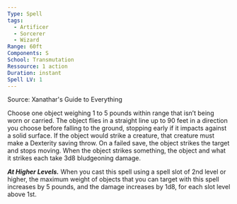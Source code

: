 ```yaml
---
Type: Spell
tags:
  - Artificer
  - Sorcerer
  - Wizard
Range: 60ft
Components: S
School: Transmutation
Ressource: 1 action
Duration: instant
Spell LV: 1
---
```

Source: Xanathar's Guide to Everything

Choose one object weighing 1 to 5 pounds within range that isn’t being worn or carried. The object flies in a straight line up to 90 feet in a direction you choose before falling to the ground, stopping early if it impacts against a solid surface. If the object would strike a creature, that creature must make a Dexterity saving throw. On a failed save, the object strikes the target and stops moving. When the object strikes something, the object and what it strikes each take 3d8 bludgeoning damage.

**_At Higher Levels._** When you cast this spell using a spell slot of 2nd level or higher, the maximum weight of objects that you can target with this spell increases by 5 pounds, and the damage increases by 1d8, for each slot level above 1st.
